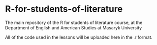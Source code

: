 # R-for-students-of-literature
The main repository of the R for students of literature course, at the Department of English and American Studies at Masaryk University

All of the code used in the lessons will be uploaded here in the .r format. 
